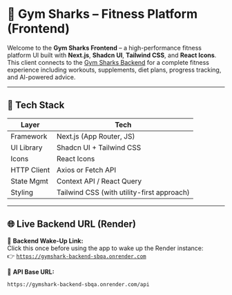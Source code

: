 # 🦈 Gym Sharks – Fitness Platform (Frontend)

Welcome to the **Gym Sharks Frontend** – a high-performance fitness platform UI built with **Next.js**, **Shadcn UI**, **Tailwind CSS**, and **React Icons**. This client connects to the [Gym Sharks Backend](https://gymshark-backend-sbqa.onrender.com) for a complete fitness experience including workouts, supplements, diet plans, progress tracking, and AI-powered advice.

---

## 🚀 Tech Stack

| Layer        | Tech                            |
| ------------ | ------------------------------- |
| Framework    | Next.js (App Router, JS)        |
| UI Library   | Shadcn UI + Tailwind CSS        |
| Icons        | React Icons                     |
| HTTP Client  | Axios or Fetch API              |
| State Mgmt   | Context API / React Query       |
| Styling      | Tailwind CSS (with utility-first approach) |

---

## 🌐 Live Backend URL (Render)

🔗 **Backend Wake-Up Link:**  
Click this once before using the app to wake up the Render instance:  
👉 [`https://gymshark-backend-sbqa.onrender.com`](https://gymshark-backend-sbqa.onrender.com)

📡 **API Base URL:**  
```bash
https://gymshark-backend-sbqa.onrender.com/api
